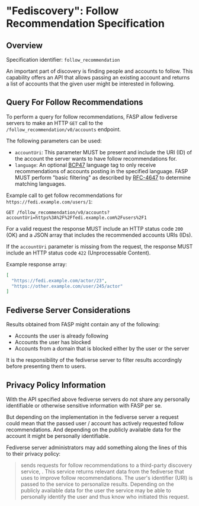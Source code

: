 # "Fediscovery": Follow Recommendation Specification

## Overview

Specification identifier: `follow_recommendation`

An important part of discovery is finding people and accounts to follow.
This capability offers an API that allows passing an existing account
and returns a list of accounts that the given user might be interested
in following.

## Query For Follow Recommendations 

To perform a query for follow recommendations, FASP allow fediverse servers
to make an HTTP `GET` call to the `/follow_recommendation/v0/accounts` endpoint.

The following parameters can be used:

* `accountUri`: This parameter MUST be present and include the URI (ID)
  of the account the server wants to have follow recommendations for. 
* `language`: An optional [BCP47](https://tools.ietf.org/html/bcp47)
  language tag to only receive recommendations of accounts posting in
  the specified language. FASP MUST perform "basic filtering" as
  described by
  [RFC-4647](https://tools.ietf.org/html/rfc4647.html) to determine
  matching languages.

Example call to get follow recommendations for
`https://fedi.example.com/users/1`:

```http
GET /follow_recommendation/v0/accounts?accountUri=https%3A%2F%2Ffedi.example.com%2Fusers%2F1
```

For a valid request the response MUST include an HTTP status code `200`
(OK) and a JSON array that includes the recommended accounts URIs (IDs). 

If the `accountUri` parameter is missing from the request, the response
MUST include an HTTP status code `422` (Unprocessable Content).

Example response array:

```json
[
  "https://fedi.example.com/actor/23",
  "https://other.example.com/user/245/actor"
]
```

## Fediverse Server Considerations

Results obtained from FASP might contain any of the following:

* Accounts the user is already following
* Accounts the user has blocked
* Accounts from a domain that is blocked either by the user or the
  server

It is the responsibility of the fediverse server to filter results
accordingly before presenting them to users.

## Privacy Policy Information

With the API specified above fediverse servers do not share any personally
identifiable or otherwise sensitive information with FASP per se.

But depending on the implementation in the fediverse server a request
could mean that the passed user / account has actively requested follow
recommendations. And depending on the publicly available data for the
account it might be personally identifiable.

Fediverse server administrators may add something along the lines of
this to their privacy policy:

> <server> sends requests for follow recommendations to a third-party
> discovery service, <fasp>. This service returns relevant data from the
> fediverse that <server> uses to improve follow recommendations. The
> user's identifier (URI) is passed to the service to personalize
> results. Depending on the publicly available data for the user the
> service may be able to personally identify the user and thus know who
> initiated this request. 
